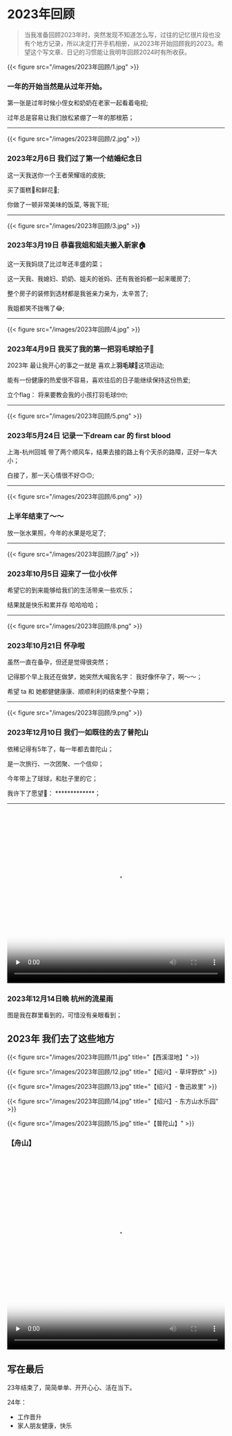 # 2023年回顾


> 当我准备回顾2023年时，突然发现不知道怎么写，过往的记忆很片段也没有个地方记录，所以决定打开手机相册，从2023年开始回顾我的2023。希望这个写文章、日记的习惯能让我明年回顾2024时有所收获。

{{< figure src="/images/2023年回顾/1.jpg" >}}

### 一年的开始当然是从过年开始。

第一张是过年时候小侄女和奶奶在老家一起看着电视;

过年总是容易让我们放松紧绷了一年的那根筋；
__________________

{{< figure src="/images/2023年回顾/2.jpg" >}}

### 2023年2月6日 我们过了第一个结婚纪念日

这一天我送你一个王者荣耀瑶的皮肤;

买了蛋糕🍰和鲜花🌹;

你做了一顿非常美味的饭菜, 等我下班;
__________________

{{< figure src="/images/2023年回顾/3.jpg" >}}

### 2023年3月19日 恭喜我姐和姐夫搬入新家🏠

这一天我妈烧了比过年还丰盛的菜；

这一天我、我媳妇、奶奶、姐夫的爸妈、还有我爸妈都一起来暖房了;

整个房子的装修到选材都是我爸亲力亲为，太辛苦了;

我姐都笑不拢嘴了😂;
__________________

{{< figure src="/images/2023年回顾/4.jpg" >}}

### 2023年4月9日 我买了我的第一把羽毛球拍子🏸️

2023年 最让我开心的事之一就是 喜欢上**羽毛球🏸️**这项运动;

能有一份健康的热爱很不容易，喜欢往后的日子能继续保持这份热爱;

立个flag： 将来要教会我的小孩打羽毛球🤓🤓;
__________________

{{< figure src="/images/2023年回顾/5.png" >}}

### 2023年5月24日 记录一下dream car 的 first blood

上海-杭州回城 带了两个顺风车，结果去接的路上有个天杀的路障，正好一车大小；

白接了，那一天心情很不好🙃🙃;
__________________

{{< figure src="/images/2023年回顾/6.png" >}}

### 上半年结束了～～

放一张水果照，今年的水果是吃足了;
__________________

{{< figure src="/images/2023年回顾/7.jpg" >}}

### 2023年10月5日 迎来了一位小伙伴

希望它的到来能够给我们的生活带来一些欢乐；

结果就是快乐和累并存 哈哈哈哈；
__________________

{{< figure src="/images/2023年回顾/8.png" >}}

### 2023年10月21日 怀孕啦

虽然一直在备孕，但还是觉得很突然；

记得那个早上我还在做梦，她突然大喊我名字： 我好像怀孕了，啊～～；

希望 ta 和 她都健健康康、顺顺利利的结束整个孕期；
__________________

{{< figure src="/images/2023年回顾/9.png" >}}

### 2023年12月10日 我们一如既往的去了普陀山
依稀记得有5年了，每一年都去普陀山；

是一次旅行、一次团聚、一个信仰；

今年带上了球球，和肚子里的它；

我许下了愿望🙏： *************；
__________________

<video id="video" width="100%" height="400px" controls="" preload="none" poster="封面">
    <source id="mp4" src="/images/2023年回顾/10.mp4" type="video/mp4">
</video>

### 2023年12月14日晚 杭州的流星雨

图是我在群里看到的，可惜没有亲眼看到；

## 2023年 我们去了这些地方

{{< figure src="/images/2023年回顾/11.jpg" title="【西溪湿地】" >}}

{{< figure src="/images/2023年回顾/12.jpg" title="【绍兴】- 草坪野炊" >}}

{{< figure src="/images/2023年回顾/13.jpg" title="【绍兴】- 鲁迅故里" >}}

{{< figure src="/images/2023年回顾/14.jpg" title="【绍兴】- 东方山水乐园" >}}

{{< figure src="/images/2023年回顾/15.jpg" title="【普陀山】" >}}

### 【舟山】 
<video id="video" width="100%" height="450px" controls="" title="12" preload="none" poster="/images/2023年回顾/17.jpg">
    <source id="mp4" src="/images/2023年回顾/16.mp4" type="video/mp4">
</video>

## 写在最后

23年结束了，简简单单、开开心心、活在当下。

24年：
* 工作晋升
* 家人朋友健康，快乐
